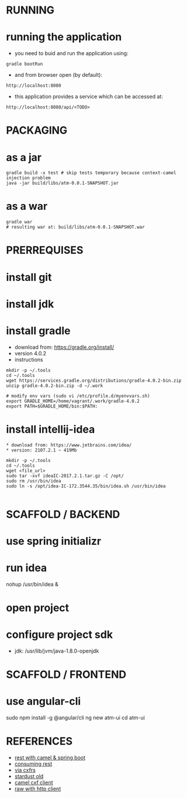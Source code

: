 RUNNING
====================================
# running the application
- you need to buid and run the application using:
```
gradle bootRun
```
- and from browser open (by default):
```
http://localhost:8080
```

- this application provides a service which can be accessed at:

```
http://localhost:8080/api/<TODO>
  ```

PACKAGING
===========================================================

# as a jar
```
gradle build -x test # skip tests temporary because context-camel injection problem
java -jar build/libs/atm-0.0.1-SNAPSHOT.jar
```
# as a war
```
gradle war
# resulting war at: build/libs/atm-0.0.1-SNAPSHOT.war
```






PRERREQUISES
=====================================

# install git

# install jdk

# install gradle
* download from: https://gradle.org/install/
* version 4.0.2
* instructions
```
mkdir -p ~/.tools
cd ~/.tools
wget https://services.gradle.org/distributions/gradle-4.0.2-bin.zip
unzip gradle-4.0.2-bin.zip -d ~/.work

# modify env vars (sudo vi /etc/profile.d/myenvvars.sh)
export GRADLE_HOME=/home/vagrant/.work/gradle-4.0.2
export PATH=$GRADLE_HOME/bin:$PATH:
```

# install intellij-idea
```
* download from: https://www.jetbrains.com/idea/
* version: 2107.2.1 ~ 419Mb

mkdir -p ~/.tools
cd ~/.tools
wget <file_url>
sudo tar -xvf ideaIC-2017.2.1.tar.gz -C /opt/
sudo rm /usr/bin/idea
sudo ln -s /opt/idea-IC-172.3544.35/bin/idea.sh /usr/bin/idea


```

SCAFFOLD / BACKEND
=========================

# use spring initializr

# run idea
nohup /usr/bin/idea &

# open project

# configure project sdk
 * jdk: /usr/lib/jvm/java-1.8.0-openjdk


SCAFFOLD / FRONTEND
=========================


# use angular-cli
sudo npm install -g @angular/cli
ng new atm-ui
cd atm-ui





REFERENCES
=========================================
* [rest with camel & spring boot](https://medium.com/@mzimecki/spring-boot-apache-camel-web-service-a90696d8ac36)
* [consuming rest](https://spring.io/guides/gs/consuming-rest/)
* [via cxfrs](https://cwiki.apache.org/confluence/display/CAMEL/CXFRS)
* [stardust old](https://wiki.eclipse.org/Stardust/Knowledge_Base/Integration/Camel/Calling_RESTful_Service_Through_Camel_Route)
* [camel cxf client](http://www.rubix.nl/blogs/implementing-cxfrs-client-jboss-fuse)
* [raw with http client](https://github.com/apache/camel/blob/master/components/camel-weather/src/main/java/org/apache/camel/component/weather/WeatherProducer.java)
